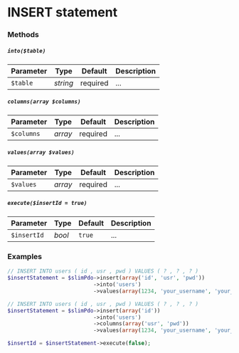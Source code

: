 # INSERT statement

### Methods

##### `into($table)`

Parameter | Type | Default | Description
--- | --- | --- | ---
`$table` | *string* | required | ...

##### `columns(array $columns)`

Parameter | Type | Default | Description
--- | --- | --- | ---
`$columns` | *array* | required | ...

##### `values(array $values)`

Parameter | Type | Default | Description
--- | --- | --- | ---
`$values` | *array* | required | ...

##### `execute($insertId = true)`

Parameter | Type | Default | Description
--- | --- | --- | ---
`$insertId` | *bool* | `true` | ...

### Examples

```php
// INSERT INTO users ( id , usr , pwd ) VALUES ( ? , ? , ? )
$insertStatement = $slimPdo->insert(array('id', 'usr', 'pwd'))
                           ->into('users')
                           ->values(array(1234, 'your_username', 'your_password'));

// INSERT INTO users ( id , usr , pwd ) VALUES ( ? , ? , ? )
$insertStatement = $slimPdo->insert(array('id'))
                           ->into('users')
                           ->columns(array('usr', 'pwd'))
                           ->values(array(1234, 'your_username', 'your_password'));

$insertId = $insertStatement->execute(false);
```
